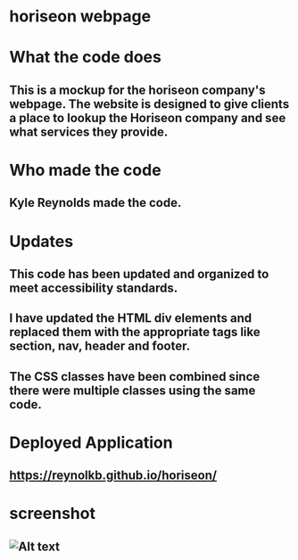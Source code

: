 # horiseon webpage
# What the code does
## This is a mockup for the horiseon company's webpage. The website is designed to give clients a place to lookup the Horiseon company and see what services they provide.
# Who made the code
## Kyle Reynolds made the code.
# Updates
## This code has been updated and organized to meet accessibility standards.
## I have updated the HTML div elements and replaced them with the appropriate tags like section,  nav, header and footer.
## The CSS classes have been combined since there were multiple classes using the same code.
# Deployed Application
## https://reynolkb.github.io/horiseon/
# screenshot
## ![Alt text]("./assets/images/screenshot.png")